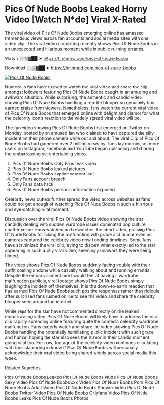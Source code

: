 ﻿# Pics Of Nude Boobs Leaked Horny Video [Watch N*de] Viral X-Rated

The viral video of ﻿Pics Of Nude Boobs emerging online has amassed tremendous views across fan accounts and social media sites with one video clip. The viral video circulating recently shows ﻿Pics Of Nude Boobs in an unexpected and hilarious moment while in public running errands. 

Watch ░░▒▓██ ➤ https://hmhmed.com/pics-of-nude-boobs

Download ░░▒▓██ ➤ https://hmhmed.com/pics-of-nude-boobs

[![Pics Of Nude Boobs](https://i.imgur.com/dJHk4Zq.gif)](https://hmhmed.com/pics-of-nude-boobs)

Numerous fans have rushed to watch the viral video and share the clip amongst followers featuring ﻿Pics Of Nude Boobs caught in an amusing and awkward situation. While surprising, the authentic and candid video showing ﻿Pics Of Nude Boobs handling a real life blooper so genuinely has earned praise from viewers. Nonetheless, fans watch the current viral video of ﻿Pics Of Nude Boobs that emerged online with delight and clamor for what the celebrity icon’s reaction to the widely spread viral video will be.

The fan video showing ﻿Pics Of Nude Boobs first emerged on Twitter on Monday, posted by an amused fan who claimed to have captured the silly incident on their phone camera while out and about. The viral Clip of ﻿Pics Of Nude Boobs had garnered over 2 million views by Tuesday morning as more users on Instagram, Facebook and YouTube began uploading and sharing the embarrassing yet entertaining video. 

1. ﻿Pics Of Nude Boobs Only Fans leak video
2. ﻿Pics Of Nude Boobs leaked pictures
3. ﻿Pics Of Nude Boobs explicit content leak
4. Only Fans account breach
5. Only Fans data hack
6. ﻿Pics Of Nude Boobs personal information exposed

Celebrity news outlets further spread the video across websites as fans could not get enough of watching ﻿Pics Of Nude Boobs in such a hilarious and eye-catching viral moment. 

Discussion over the viral ﻿Pics Of Nude Boobs video showing the star candidly dealing with sudden wardrobe issues dominated pop culture chatter online. Fans watched and rewatched the short video, praising ﻿Pics Of Nude Boobs for taking the malfunction with grace and humor even as cameras captured the celebrity video now flooding timelines. Some fans have scrutinized the viral clip, trying to discern what exactly led to the star appearing in such a silly viral video, seemingly unaware they were being filmed.

The video shows ﻿Pics Of Nude Boobs suddenly facing trouble with their outfit coming undone while casually walking about and running errands. Despite the embarrassment most would feel at having a wardrobe malfunction publicly, viral footage shows ﻿Pics Of Nude Boobs simply laughing the incident off themselves. It is this down-to-earth reaction that has earned ﻿Pics Of Nude Boobs such positive responses rather than ridicule after surprised fans rushed online to see the video and share the celebrity blooper seen around the internet.  

While reps for the star have not commented directly on the leaked embarrassing video, ﻿Pics Of Nude Boobs will likely have to address the viral clip rapidly spreading online featuring quite the comedic celebrity wardrobe malfunction. Fans eagerly watch and share the video showing ﻿Pics Of Nude Boobs handling the potentially humiliating public incident with such grace and humor, hoping the star also sees the humor in their candid moment going viral too. For now, footage of the celebrity video continues circulating with fans clamoring to know if ﻿Pics Of Nude Boobs will personally acknowledge their viral video being shared widely across social media this week.

Related Searches

﻿Pics Of Nude Boobs Leaked
﻿Pics Of Nude Boobs Nude
﻿Pics Of Nude Boobs Sexy Video
﻿Pics Of Nude Boobs xxx Video
﻿Pics Of Nude Boobs Porn
﻿Pics Of Nude Boobs Adult Video
﻿Pics Of Nude Boobs Shower Video
﻿Pics Of Nude Boobs Twitter Video
﻿Pics Of Nude Boobs Onlyfans Video
﻿Pics Of Nude Boobs Leaks
﻿Pics Of Nude Boobs Photos